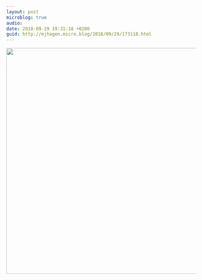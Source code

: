```yaml
---
layout: post
microblog: true
audio: 
date: 2018-09-29 19:31:18 +0200
guid: http://mjhagen.micro.blog/2018/09/29/173118.html
---
```



<img src="http://mjhagen.micro.blog/uploads/2018/6f90783abe.jpg" width="600" height="600" />
